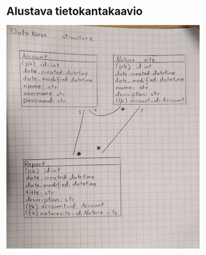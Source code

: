 # Alustava tietokantakaavio

![alt text](https://raw.githubusercontent.com/olgaviho/naytteidenKerays/master/documentation/pictures/tietokantakaavio2.JPG)
